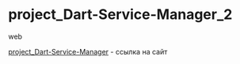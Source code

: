 # project_Dart-Service-Manager_2
web


[project_Dart-Service-Manager](https://maxchernyakovich.github.io/project_Dart-Service-Manager_2/src/index.html "сайт" ) - ссылка на сайт
